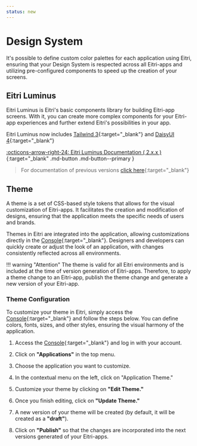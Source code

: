 ```yaml
---
status: new
---
```


# Design System

It's possible to define custom color palettes for each application using Eitri, ensuring that your Design System is respected across all Eitri-apps and utilizing pre-configured components to speed up the creation of your screens.

## Eitri Luminus

Eitri Luminus is Eitri's basic components library for building Eitri-app screens. With it, you can create more complex components for your Eitri-app experiences and further extend Eitri's possibilities in your app.

Eitri Luminus now includes [Tailwind 3](https://v3.tailwindcss.com/){:target="_blank"} and [DaisyUI 4](https://v4.daisyui.com/){:target="_blank"}

[:octicons-arrow-right-24: Eitri Luminus Documentation ( 2.x.x )](https://cdn.83io.com.br/library/luminus-ui/doc/latest/){:target="_blank" .md-button .md-button--primary }

> For documentation of previous versions [click here](https://cdn.83io.com.br/library/luminus-ui/doc/1.83.0/){:target="_blank"}


## Theme

A theme is a set of CSS-based style tokens that allows for the visual customization of Eitri-apps. It facilitates the creation and modification of designs, ensuring that the application meets the specific needs of users and brands.

Themes in Eitri are integrated into the application, allowing customizations directly in the [Console](https://console.eitri.tech/){:target="_blank"}. Designers and developers can quickly create or adjust the look of an application, with changes consistently reflected across all environments.

!!! warning "Attention"
    The theme is valid for all Eitri environments and is included at the time of version generation of Eitri-apps. Therefore, to apply a theme change to an Eitri-app, publish the theme change and generate a new version of your Eitri-app.

### Theme Configuration
To customize your theme in Eitri, simply access the [Console](https://console.eitri.tech/){:target="_blank"} and follow the steps below. You can define colors, fonts, sizes, and other styles, ensuring the visual harmony of the application.

1. Access the [Console](https://console.eitri.tech/){:target="_blank"} and log in with your account.

2. Click on **"Applications"** in the top menu.

3. Choose the application you want to customize.

4. In the contextual menu on the left, click on "Application Theme."

5. Customize your theme by clicking on **"Edit Theme."**

6. Once you finish editing, click on **"Update Theme."**

7. A new version of your theme will be created (by default, it will be created as a **"draft"**).

8. Click on **"Publish"** so that the changes are incorporated into the next versions generated of your Eitri-apps.